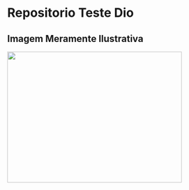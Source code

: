 # Repositorio Teste Dio

## Imagem Meramente Ilustrativa

<div>
  <img align="center" height="300" width="400" src="https://cdn.discordapp.com/attachments/606149658062094373/936034371687837706/luffy-e-o-personagem-favorito-dos-leitores-de-one-piece.png"/>
</div>

